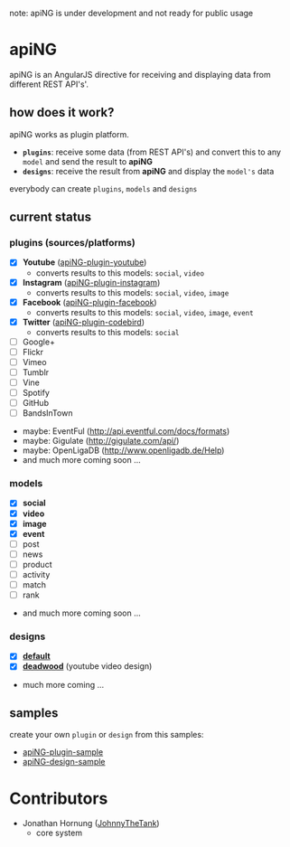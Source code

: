 note: apiNG is under development and not ready for public usage

# apiNG

apiNG is an AngularJS directive for receiving and displaying data from different REST API's'.

## how does it work?

apiNG works as plugin platform.
 - **`plugins`**: receive some data (from REST API's) and convert this to any `model` and send the result to **apiNG**
 - **`designs`**: receive the result from **apiNG** and display the `model's` data

everybody can create `plugins`, `models` and `designs`

## current status

### plugins (sources/platforms)
 - [x] **Youtube** ([apiNG-plugin-youtube](https://github.com/JohnnyTheTank/apiNG-plugin-youtube))
    - converts results to this models: `social`, `video`
 - [x] **Instagram** ([apiNG-plugin-instagram](https://github.com/JohnnyTheTank/apiNG-plugin-instagram))
    - converts results to this models: `social`, `video`, `image`
 - [x] **Facebook** ([apiNG-plugin-facebook](https://github.com/JohnnyTheTank/apiNG-plugin-facebook))
    - converts results to this models: `social`, `video`, `image`, `event`
 - [x] **Twitter** ([apiNG-plugin-codebird](https://github.com/JohnnyTheTank/apiNG-plugin-codebird))
    - converts results to this models: `social`
 - [ ] Google+
 - [ ] Flickr
 - [ ] Vimeo
 - [ ] Tumblr
 - [ ] Vine
 - [ ] Spotify
 - [ ] GitHub
 - [ ] BandsInTown
 - maybe: EventFul (http://api.eventful.com/docs/formats)
 - maybe: Gigulate (http://gigulate.com/api/)
 - maybe: OpenLigaDB (http://www.openligadb.de/Help)
 - and much more coming soon ...
    
### models
 - [x] **social**
 - [x] **video**
 - [x] **image**
 - [x] **event**
 - [ ] post
 - [ ] news
 - [ ] product
 - [ ] activity
 - [ ] match
 - [ ] rank
 - and much more coming soon ...
    
### designs
 - [x] **[default](https://github.com/JohnnyTheTank/apiNG-design-default)**
 - [x] **[deadwood](https://github.com/JohnnyTheTank/apiNG-design-deadwood)** (youtube video design)
 - much more coming ...
 
## samples
create your own `plugin` or `design` from this samples:
- [apiNG-plugin-sample](https://github.com/JohnnyTheTank/apiNG-plugin-sample)
- [apiNG-design-sample](https://github.com/JohnnyTheTank/apiNG-design-sample)

# Contributors
- Jonathan Hornung ([JohnnyTheTank](https://github.com/JohnnyTheTank))
    - core system

